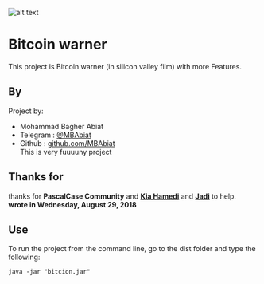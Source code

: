 ![alt text](http://www.metalsucks.net/wp-content/uploads/2018/04/napalm_death_silicon_valley.jpg)

# Bitcoin warner
This project is Bitcoin warner (in silicon valley film) with more Features.

## By 

Project by:
- Mohammad Bagher Abiat 
- Telegram : [@MBAbiat](https://t.me/MBAbiat)
- Github : [github.com/MBAbiat](https://github.com/MBAbiat)<br>
This is very fuuuuny project 

## Thanks for

thanks for <b>PascalCase Community</b> and [<b>Kia Hamedi</b>](https://t.me/happy722) and [<b>Jadi</b>](https://jadi.net/) to help.<br>
<b>wrote in Wednesday, August 29, 2018</b>

## Use

To run the project from the command line, go to the dist folder and
type the following:

```
java -jar "bitcion.jar"
```





